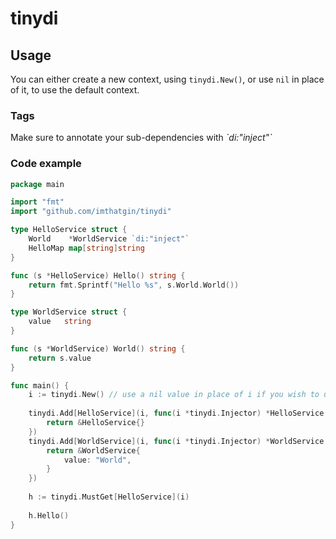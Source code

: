 # tinydi

## Usage
You can either create a new context, using `tinydi.New()`, or use `nil` in place of it, to use the default
context.

### Tags
Make sure to annotate your sub-dependencies with *\`di:"inject"\`*

### Code example
```go
package main

import "fmt"
import "github.com/imthatgin/tinydi"

type HelloService struct {
	World    *WorldService `di:"inject"`
	HelloMap map[string]string
}

func (s *HelloService) Hello() string {
	return fmt.Sprintf("Hello %s", s.World.World())
}

type WorldService struct {
	value   string
}

func (s *WorldService) World() string {
	return s.value
}

func main() {
    i := tinydi.New() // use a nil value in place of i if you wish to use the global, default context.
    
    tinydi.Add[HelloService](i, func(i *tinydi.Injector) *HelloService {
        return &HelloService{}
    })
    tinydi.Add[WorldService](i, func(i *tinydi.Injector) *WorldService {
        return &WorldService{
            value: "World",
        }
    })
    
    h := tinydi.MustGet[HelloService](i)
    
    h.Hello()
}

```